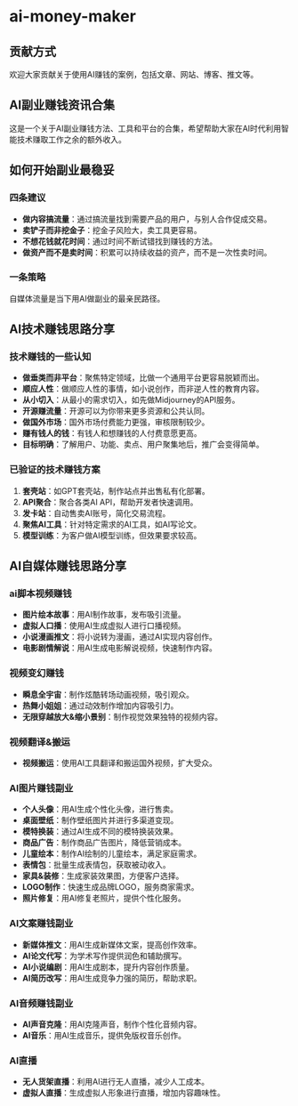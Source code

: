 # ai-money-maker

## 贡献方式

欢迎大家贡献关于使用AI赚钱的案例，包括文章、网站、博客、推文等。

## AI副业赚钱资讯合集

这是一个关于AI副业赚钱方法、工具和平台的合集，希望帮助大家在AI时代利用智能技术赚取工作之余的额外收入。

## 如何开始副业最稳妥

### 四条建议
- **做内容搞流量**：通过搞流量找到需要产品的用户，与别人合作促成交易。
- **卖铲子而非挖金子**：挖金子风险大，卖工具更容易。
- **不想花钱就花时间**：通过时间不断试错找到赚钱的方法。
- **做资产而不是卖时间**：积累可以持续收益的资产，而不是一次性卖时间。

### 一条策略
自媒体流量是当下用AI做副业的最亲民路径。

## AI技术赚钱思路分享

### 技术赚钱的一些认知
- **做垂类而非平台**：聚焦特定领域，比做一个通用平台更容易脱颖而出。
- **顺应人性**：做顺应人性的事情，如小说创作，而非逆人性的教育内容。
- **从小切入**：从最小的需求切入，如先做Midjourney的API服务。
- **开源赚流量**：开源可以为你带来更多资源和公共认同。
- **做国外市场**：国外市场付费能力更强，审核限制较少。
- **赚有钱人的钱**：有钱人和想赚钱的人付费意愿更高。
- **目标明确**：了解用户、功能、卖点、用户聚集地后，推广会变得简单。

### 已验证的技术赚钱方案
1. **套壳站**：如GPT套壳站，制作站点并出售私有化部署。
2. **API聚合**：聚合各类AI API，帮助开发者快速调用。
3. **发卡站**：自动售卖AI账号，简化交易流程。
4. **聚焦AI工具**：针对特定需求的AI工具，如AI写论文。
5. **模型训练**：为客户做AI模型训练，但效果要求较高。

## AI自媒体赚钱思路分享

### ai脚本视频赚钱
- **图片绘本故事**：用AI制作故事，发布吸引流量。
- **虚拟人口播**：使用AI生成虚拟人进行口播视频。
- **小说漫画推文**：将小说转为漫画，通过AI实现内容创作。
- **电影剧情解说**：用AI生成电影解说视频，快速制作内容。

### 视频变幻赚钱
- **瞬息全宇宙**：制作炫酷转场动画视频，吸引观众。
- **热舞小姐姐**：通过动效制作增加内容吸引力。
- **无限穿越放大&缩小景别**：制作视觉效果独特的视频内容。

### 视频翻译&搬运
- **视频搬运**：使用AI工具翻译和搬运国外视频，扩大受众。

### AI图片赚钱副业
- **个人头像**：用AI生成个性化头像，进行售卖。
- **桌面壁纸**：制作壁纸图片并进行多渠道变现。
- **模特换装**：通过AI生成不同的模特换装效果。
- **商品广告**：制作商品广告图片，降低营销成本。
- **儿童绘本**：制作AI绘制的儿童绘本，满足家庭需求。
- **表情包**：批量生成表情包，获取被动收入。
- **家具&装修**：生成家装效果图，方便客户选择。
- **LOGO制作**：快速生成品牌LOGO，服务商家需求。
- **照片修复**：用AI修复老照片，提供个性化服务。

### AI文案赚钱副业
- **新媒体推文**：用AI生成新媒体文案，提高创作效率。
- **AI论文代写**：为学术写作提供润色和辅助撰写。
- **AI小说编剧**：用AI生成剧本，提升内容创作质量。
- **AI简历改写**：用AI生成竞争力强的简历，帮助求职。

### AI音频赚钱副业
- **AI声音克隆**：用AI克隆声音，制作个性化音频内容。
- **AI音乐**：用AI生成音乐，提供免版权音乐创作。

### AI直播
- **无人货架直播**：利用AI进行无人直播，减少人工成本。
- **虚拟人直播**：生成虚拟人形象进行直播，增加内容趣味性。
